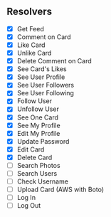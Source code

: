## Resolvers

- [x] Get Feed
- [x] Comment on Card
- [x] Like Card
- [x] Unlike Card
- [x] Delete Comment on Card
- [x] See Card's Likes
- [x] See User Profile
- [x] See User Followers
- [x] See User Following
- [x] Follow User
- [x] Unfollow User
- [x] See One Card
- [x] See My Profile
- [x] Edit My Profile
- [x] Update Password
- [x] Edit Card
- [x] Delete Card
- [ ] Search Photos
- [ ] Search Users
- [ ] Check Username
- [ ] Upload Card (AWS with Boto)
- [ ] Log In
- [ ] Log Out
